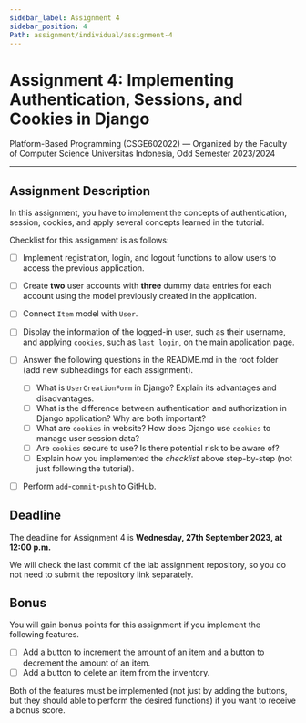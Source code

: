 ```yaml
---
sidebar_label: Assignment 4
sidebar_position: 4
Path: assignment/individual/assignment-4
---
```


# Assignment 4: Implementing Authentication, Sessions, and Cookies in Django

Platform-Based Programming (CSGE602022) — Organized by the Faculty of Computer Science Universitas Indonesia, Odd Semester 2023/2024

---

## Assignment Description

In this assignment, you have to implement the concepts of authentication, session, cookies, and apply several concepts learned in the tutorial.

Checklist for this assignment is as follows:

- [ ] Implement registration, login, and logout functions to allow users to access the previous application.
- [ ] Create **two** user accounts with **three** dummy data entries for each account using the model previously created in the application.
- [ ] Connect `Item` model with `User`.
- [ ] Display the information of the logged-in user, such as their username, and applying `cookies`, such as `last login`, on the main application page.
- [ ] Answer the following questions in the README.md in the root folder (add new subheadings for each assignment).

    - [ ] What is `UserCreationForm` in Django? Explain its advantages and disadvantages.
    - [ ] What is the difference between authentication and authorization in Django application? Why are both important?
    - [ ] What are `cookies` in website? How does Django use `cookies` to manage user session data?
    - [ ] Are `cookies` secure to use? Is there potential risk to be aware of?
    - [ ] Explain how you implemented the *checklist* above step-by-step (not just following the tutorial).
- [ ] Perform `add`-`commit`-`push` to GitHub.

## Deadline

The deadline for Assignment 4 is **Wednesday, 27th September 2023, at 12:00 p.m.**

We will check the last commit of the lab assignment repository, so you do not need to submit the repository link separately.

## Bonus

You will gain bonus points for this assignment if you implement the following features.

- [ ] Add a button to increment the amount of an item and a button to decrement the amount of an item.
- [ ] Add a button to delete an item from the inventory.

Both of the features must be implemented (not just by adding the buttons, but they should able to perform the desired functions) if you want to receive a bonus score.

